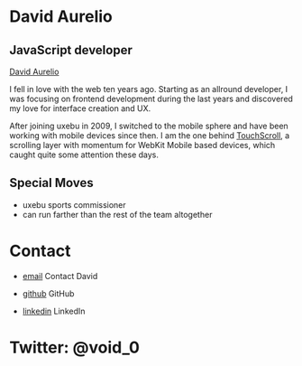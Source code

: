 David Aurelio
=============

JavaScript developer
--------------------

[David Aurelio](../media/img/team/aurelio.jpg)

I fell in love with the web ten years ago. Starting as an allround developer, I was focusing on frontend development during the last years and discovered my love for interface creation and UX. 

After joining uxebu in 2009, I switched to the mobile sphere and have been working with mobile devices since then. I am the one behind [TouchScroll](http://uxebu.com/blog/2010/04/27/touchscroll-a-scrolling-layer-for-webkit-mobile/), a scrolling layer with momentum for WebKit Mobile based devices, which caught quite some attention these days.

Special Moves
-------------

* uxebu sports commissioner
* can run farther than the rest of the team altogether

Contact
=======

* [email](/#contact-form)
  Contact David

* [github](https://github.com/davidaurelio)
  GitHub

* [linkedin](http://www.linkedin.com/pub/david-aurelio/12/3a/929)
  LinkedIn

Twitter: @void_0
================
